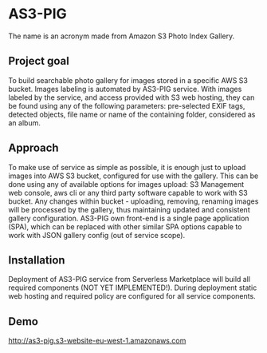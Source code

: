 # AS3-PIG
The name is an acronym made from Amazon S3 Photo Index Gallery.

## Project goal
To build searchable photo gallery for images stored in a specific AWS S3 bucket. Images labeling is automated by AS3-PIG service. With images labeled by the service, and access provided with S3 web hosting, they can be found using any of the following parameters: pre-selected EXIF tags, detected objects, file name or name of the containing folder, considered as an album. 

## Approach
To make use of service as simple as possible, it is enough just to upload images into AWS S3 bucket, configured for use with the gallery. This can be done using any of available options for images upload: S3 Management web console, aws cli or any third party software capable to work with S3 bucket. Any changes within bucket - uploading, removing, renaming images will be processed by the gallery, thus maintaining updated and consistent gallery configuration. AS3-PIG own front-end is a single page application (SPA), which can be replaced with other similar SPA options capable to work with JSON gallery config (out of service scope).

## Installation
Deployment of AS3-PIG service from Serverless Marketplace will build all required components (NOT YET IMPLEMENTED!). During deployment static web hosting and required policy are configured for all service components.

## Demo
http://as3-pig.s3-website-eu-west-1.amazonaws.com
